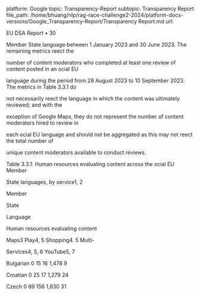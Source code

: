 platform: Google
topic: Transparency-Report
subtopic: Transparency Report
file_path: /home/bhuang/nlp/rag-race-challenge2-2024/platform-docs-versions/Google_Transparency-Report/Transparency Report.md
url: <EMPTY>

EU DSA Report • 30

Member State language between 1 January 2023 and 30 June 2023. The remaining metrics re ect the

number of content moderators who completed at least one review of content posted in an o cial EU

language during the period from 28 August 2023 to 10 September 2023. The metrics in Table 3.3.1 do

not necessarily re ect the language in which the content was ultimately reviewed; and with the

exception of Google Maps, they do not represent the number of content moderators hired to review in

each o cial EU language and should not be aggregated as this may not re ect the total number of

unique content moderators available to conduct reviews.



Table 3.3.1: Human resources evaluating content across the o cial EU Member

State languages, by service1, 2



Member

State

Language



Human resources evaluating content



Maps3 Play4, 5 Shopping4\. 5 Multi-

Services4, 5, 6 YouTube5, 7



Bulgarian 0 15 16 1,478 9



Croatian 0 25 17 1,279 24



Czech 0 69 156 1,830 31